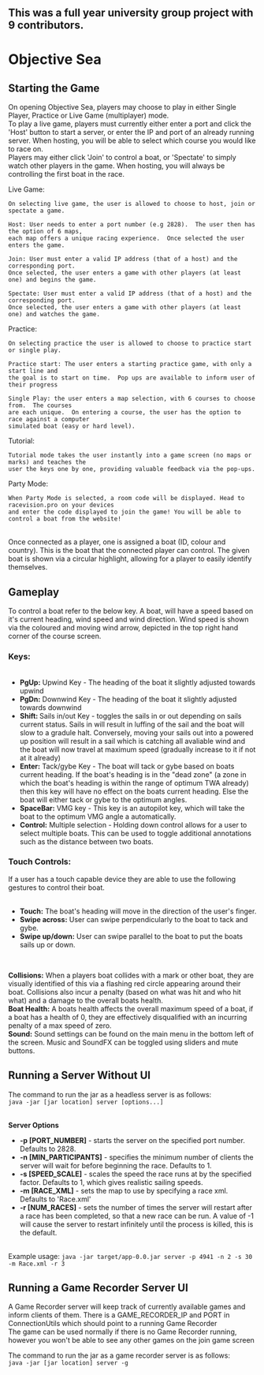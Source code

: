 <h2> This was a full year university group project with 9 contributors. <h2>

<h1>Objective Sea</h1>
 
 
<h2>Starting the Game</h2>
On opening Objective Sea, players may choose to play in either Single Player, Practice or Live Game (multiplayer) mode. <br>
To play a live game, players must currently either enter a port and click the 'Host' button to start a server, or enter the IP and port of an already running server. When hosting, you will be able to select which course you would like to race on.
<br>
Players may either click 'Join' to control a boat, or 'Spectate' to simply watch other players in the game. When hosting, you will always be controlling the first boat in the race.

Live Game:

    On selecting live game, the user is allowed to choose to host, join or spectate a game.
    
    Host: User needs to enter a port number (e.g 2828).  The user then has the option of 6 maps,
    each map offers a unique racing experience.  Once selected the user enters the game.
    
    Join: User must enter a valid IP address (that of a host) and the corresponding port.
    Once selected, the user enters a game with other players (at least one) and begins the game.
    
    Spectate: User must enter a valid IP address (that of a host) and the corresponding port.
    Once selected, the user enters a game with other players (at least one) and watches the game.

Practice:

    On selecting practice the user is allowed to choose to practice start or single play.
    
    Practice start: The user enters a starting practice game, with only a start line and
    the goal is to start on time.  Pop ups are available to inform user of their progress
    
    Single Play: the user enters a map selection, with 6 courses to choose from.  The courses
    are each unique.  On entering a course, the user has the option to race against a computer
    simulated boat (easy or hard level).

Tutorial:

    Tutorial mode takes the user instantly into a game screen (no maps or marks) and teaches the
    user the keys one by one, providing valuable feedback via the pop-ups.

Party Mode:
    
    When Party Mode is selected, a room code will be displayed. Head to racevision.pro on your devices
    and enter the code displayed to join the game! You will be able to control a boat from the website!
    
<br>
Once connected as a player, one is assigned a boat (ID, colour and country).  This is the boat that the connected player can control.
The given boat is shown via a circular highlight, allowing for a player to easily identify themselves.
<br>
<h2>Gameplay</h2>
To control a boat refer to the below key.  A boat, will have a speed based on it's current heading, wind speed and wind direction.
Wind speed is shown via the coloured and moving wind arrow, depicted in the top right hand corner of the course screen.
<br>
<h3>Keys:</h3> 

<ul>
    <br>   
   <li><strong>PgUp:</strong> Upwind Key - The heading of the boat it slightly adjusted towards upwind</li>
   <li><strong>PgDn:</strong> Downwind Key - The heading of the boat it slightly adjusted towards downwind</li>
   <li><strong>Shift: </strong>Sails in/out Key - toggles the sails in or out depending on sails current status.  Sails in will result in luffing of the sail
    and the boat will slow to a gradule halt.  Conversely, moving your sails out into a powered up position will result in a sail which
    is catching all avaliable wind and the boat will now travel at maximum speed (gradually increase to it if not at it already)</li>
   <li><strong>Enter:</strong> Tack/gybe Key - The boat will tack or gybe based on boats current heading.  If the boat's heading is in the "dead zone"
    (a zone in which the boat's heading is within the range of optimum TWA already) then this key will have no effect on the 
     boats current heading.  Else the boat will either tack or gybe to the optimum angles.</li>
   <li><strong>SpaceBar:</strong> VMG key - This key is an autopilot key, which will take the boat to the optimum VMG angle a automatically.</li>

   <li><strong>Control:</strong> Multiple selection - Holding down control allows for a user to select multiple boats. This can be
     used to toggle additional annotations such as the distance between two boats.</li>
   </ul>

<h3>Touch Controls:</h3>
If a user has a touch capable device they are able to use the following gestures to control their boat.

<ul>
    <br>   
   <li><strong>Touch:</strong> The boat's heading will move in the direction of the user's finger.</li>
   <li><strong>Swipe across:</strong> User can swipe perpendicularly to the boat to tack and gybe.</li>
   <li><strong>Swipe up/down:</strong> User can swipe parallel to the boat to put the boats sails up or down.</li>
</ul>
<br>

<strong>Collisions:</strong>  When a players boat collides with a mark or other boat, they are visually identified of this via a flashing red circle
appearing around their boat.  Collisions also incur a penalty (based on what was hit and who hit what) and a damage to the overall
boats health.
<br>
<strong>Boat Health:</strong> A boats health affects the overall maximum speed of a boat, if a boat has a health of  0, they are effectively disqualified
with an incurring penalty of a max speed of zero.
<br>
<strong>Sound:</strong> Sound settings can be found on the main menu in the bottom left of the screen. Music and SoundFX can be toggled using sliders and mute buttons.
<br>


<h2>Running a Server Without UI</h2>

The command to run the jar as a headless server is as follows:<br>
<code>java -jar [jar location] server [options...]</code>
<br><br>

<strong>Server Options</strong>
<ul>
<li><strong>-p [PORT_NUMBER]</strong> - starts the server on the specified port number. Defaults to 2828.</li>
<li><strong>-n [MIN_PARTICIPANTS]</strong> - specifies the minimum number of clients the server will wait for before beginning the race. Defaults to 1.</li>
<li><strong>-s [SPEED_SCALE]</strong> - scales the speed the race runs at by the specified factor. Defaults to 1, which gives realistic sailing speeds.</li>
<li><strong>-m [RACE_XML]</strong> - sets the map to use by specifying a race xml. Defaults to 'Race.xml'</li>
<li><strong>-r [NUM_RACES]</strong> - sets the number of times the server will restart after a race has been completed, so that a new race can be run. A value of -1 will cause the server to restart infinitely until the process is killed, this is the default.</li>
</ul>
<br>
Example usage:
<code>java -jar target/app-0.0.jar server -p 4941 -n 2 -s 30 -m Race.xml -r 3</code>


<h2>Running a Game Recorder Server UI</h2>

A Game Recorder server will keep track of currently available games and inform clients of them.
There is a GAME_RECORDER_IP and PORT in ConnectionUtils which should point to a running Game Recorder<br>
The game can be used normally if there is no Game Recorder running, however you won't be able to see any other games on the join game screen<br>

The command to run the jar as a game recorder server is as follows:<br>
<code>java -jar [jar location] server -g</code>
<br><br>
